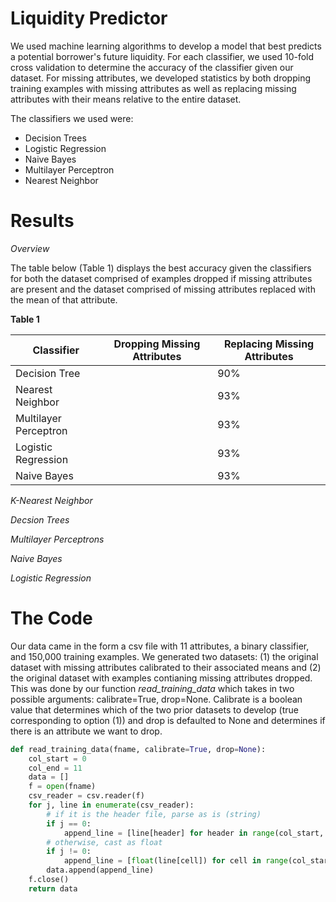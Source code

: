 # Liquidity Predictor

We used machine learning algorithms to develop a model that best predicts a potential borrower's future 
liquidity. For each classifier, we used 10-fold cross validation to determine the accuracy 
of the classifier given our dataset. For missing attributes, we developed statistics by both dropping 
training examples with missing attributes as well as replacing missing attributes with their means 
relative to the entire dataset. 

The classifiers we used were:
- Decision Trees
- Logistic Regression
- Naive Bayes
- Multilayer Perceptron
- Nearest Neighbor


# Results

_Overview_

The table below (Table 1) displays the best accuracy given the classifiers for both the dataset comprised of
examples dropped if missing attributes are present and the dataset comprised of missing attributes replaced
with the mean of that attribute. 

__Table 1__

Classifier | Dropping Missing Attributes | Replacing Missing Attributes |
-----------|-----------------------------|------------------------------|
Decision Tree 			| 				 |	90%	|
Nearest Neighbor 		| 				 |	93%	|
Multilayer Perceptron 	|				 |	93%	|
Logistic Regression 	|				 |	93%	|
Naive Bayes 			|			 	 |	93%	|



_K-Nearest Neighbor_


_Decsion Trees_


_Multilayer Perceptrons_

_Naive Bayes_


_Logistic Regression_



# The Code

Our data came in the form a csv file with 11 attributes, a binary classifier, and
150,000 training examples. We generated two datasets: (1) the original dataset with missing attributes
calibrated to their associated means and (2) the original dataset with examples contianing 
missing attributes dropped. This was done by our function _read_training_data_ which takes in two possible
arguments: calibrate=True, drop=None. Calibrate is a boolean value that determines which 
of the two prior datasets to develop (true corresponding to option (1)) and drop is defaulted to None and
determines if there is an attribute we want to drop. 


```python
def read_training_data(fname, calibrate=True, drop=None):
	col_start = 0
	col_end = 11
	data = []
	f = open(fname)
	csv_reader = csv.reader(f)
	for j, line in enumerate(csv_reader):
		# if it is the header file, parse as is (string)
		if j == 0:	
			append_line = [line[header] for header in range(col_start, col_end)]
		# otherwise, cast as float
		if j != 0:
			append_line = [float(line[cell]) for cell in range(col_start,col_end)]
		data.append(append_line)
	f.close()
	return data
```




